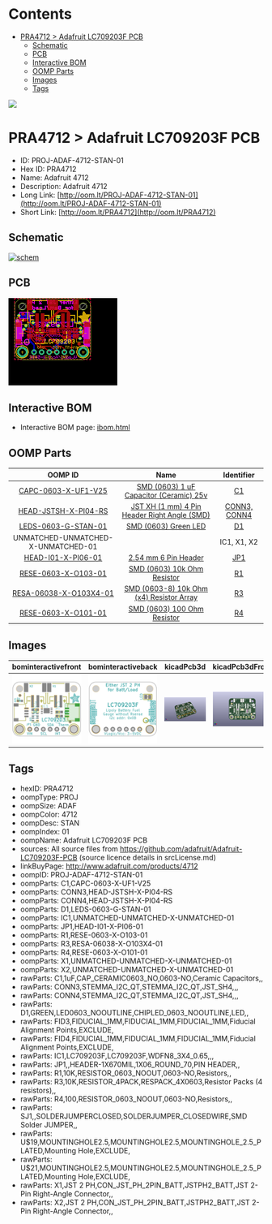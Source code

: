 



Contents
========

* [PRA4712 > Adafruit LC709203F PCB](#pra4712--adafruit-lc709203f-pcb)
	* [Schematic](#schematic)
	* [PCB](#pcb)
	* [Interactive BOM](#interactive-bom)
	* [OOMP Parts](#oomp-parts)
	* [Images](#images)
	* [Tags](#tags)
  
![][im]
# PRA4712 > Adafruit LC709203F PCB

- ID: PROJ-ADAF-4712-STAN-01
- Hex ID: PRA4712
- Name: Adafruit 4712
- Description: Adafruit 4712
- Long Link: [http://oom.lt/PROJ-ADAF-4712-STAN-01](http://oom.lt/PROJ-ADAF-4712-STAN-01)
- Short Link: [http://oom.lt/PRA4712](http://oom.lt/PRA4712)

## Schematic
  
[![schem](eagleSchemImage.png)](eagleSchemImage.png)
## PCB
  
[![pcb](eagleImage.png)](eagleImage.png)
## Interactive BOM

- Interactive BOM page: [ibom.html](https://htmlpreview.github.io/?https://github.com/oomlout/oomlout_OOMP_projects/blob/main/PROJ-ADAF-4712-STAN-01/kicad/bom/ibom.html)

## OOMP Parts
  

|OOMP ID|Name|Identifier|
| :---: | :---: | :---: |
|[CAPC-0603-X-UF1-V25](https://github.com/oomlout/oomlout_OOMP_parts/tree/main/CAPC-0603-X-UF1-V25/)|[SMD (0603) 1 uF Capacitor (Ceramic) 25v](https://github.com/oomlout/oomlout_OOMP_parts/tree/main/CAPC-0603-X-UF1-V25/)|[C1](https://github.com/oomlout/oomlout_OOMP_parts/tree/main/CAPC-0603-X-UF1-V25/)|
|[HEAD-JSTSH-X-PI04-RS](https://github.com/oomlout/oomlout_OOMP_parts/tree/main/HEAD-JSTSH-X-PI04-RS/)|[JST XH (1 mm) 4 Pin Header Right Angle (SMD)](https://github.com/oomlout/oomlout_OOMP_parts/tree/main/HEAD-JSTSH-X-PI04-RS/)|[CONN3, CONN4](https://github.com/oomlout/oomlout_OOMP_parts/tree/main/HEAD-JSTSH-X-PI04-RS/)|
|[LEDS-0603-G-STAN-01](https://github.com/oomlout/oomlout_OOMP_parts/tree/main/LEDS-0603-G-STAN-01/)|[SMD (0603) Green LED](https://github.com/oomlout/oomlout_OOMP_parts/tree/main/LEDS-0603-G-STAN-01/)|[D1](https://github.com/oomlout/oomlout_OOMP_parts/tree/main/LEDS-0603-G-STAN-01/)|
|UNMATCHED-UNMATCHED-X-UNMATCHED-01||IC1, X1, X2|
|[HEAD-I01-X-PI06-01](https://github.com/oomlout/oomlout_OOMP_parts/tree/main/HEAD-I01-X-PI06-01/)|[2.54 mm 6 Pin Header](https://github.com/oomlout/oomlout_OOMP_parts/tree/main/HEAD-I01-X-PI06-01/)|[JP1](https://github.com/oomlout/oomlout_OOMP_parts/tree/main/HEAD-I01-X-PI06-01/)|
|[RESE-0603-X-O103-01](https://github.com/oomlout/oomlout_OOMP_parts/tree/main/RESE-0603-X-O103-01/)|[SMD (0603) 10k Ohm Resistor](https://github.com/oomlout/oomlout_OOMP_parts/tree/main/RESE-0603-X-O103-01/)|[R1](https://github.com/oomlout/oomlout_OOMP_parts/tree/main/RESE-0603-X-O103-01/)|
|[RESA-06038-X-O103X4-01](https://github.com/oomlout/oomlout_OOMP_parts/tree/main/RESA-06038-X-O103X4-01/)|[SMD (0603-8) 10k Ohm (x4) Resistor Array](https://github.com/oomlout/oomlout_OOMP_parts/tree/main/RESA-06038-X-O103X4-01/)|[R3](https://github.com/oomlout/oomlout_OOMP_parts/tree/main/RESA-06038-X-O103X4-01/)|
|[RESE-0603-X-O101-01](https://github.com/oomlout/oomlout_OOMP_parts/tree/main/RESE-0603-X-O101-01/)|[SMD (0603) 100 Ohm Resistor](https://github.com/oomlout/oomlout_OOMP_parts/tree/main/RESE-0603-X-O101-01/)|[R4](https://github.com/oomlout/oomlout_OOMP_parts/tree/main/RESE-0603-X-O101-01/)|

## Images
  
  

|bominteractivefront|bominteractiveback|kicadPcb3d|kicadPcb3dFront|kicadPcb3dBack|kicadSchem|eagleImage|eagleSchemImage|pcbdraw|pcbdrawback|
| :---: | :---: | :---: | :---: | :---: | :---: | :---: | :---: | :---: | :---: |
|[![bominteractivefront](bomFront_140.png)](bomFront.png)|[![bominteractiveback](bomBack_140.png)](bomBack.png)|[![kicadPcb3d](kicadPcb3d_140.png)](kicadPcb3d.png)|[![kicadPcb3dFront](kicadPcb3dFront_140.png)](kicadPcb3dFront.png)|[![kicadPcb3dBack](kicadPcb3dBack_140.png)](kicadPcb3dBack.png)|[![kicadSchem](kicadSchem_140.png)](kicadSchem.png)|[![eagleImage](eagleImage_140.png)](eagleImage.png)|[![eagleSchemImage](eagleSchemImage_140.png)](eagleSchemImage.png)|[![pcbdraw](pcbdraw_140.png)](pcbdraw.png)|[![pcbdrawback](pcbdrawBack_140.png)](pcbdrawBack.png)|

## Tags

- hexID: PRA4712
- oompType: PROJ
- oompSize: ADAF
- oompColor: 4712
- oompDesc: STAN
- oompIndex: 01
- oompName: Adafruit LC709203F PCB
- sources: All source files from https://github.com/adafruit/Adafruit-LC709203F-PCB (source licence details in srcLicense.md)
- linkBuyPage: http://www.adafruit.com/products/4712
- oompID: PROJ-ADAF-4712-STAN-01
- oompParts: C1,CAPC-0603-X-UF1-V25
- oompParts: CONN3,HEAD-JSTSH-X-PI04-RS
- oompParts: CONN4,HEAD-JSTSH-X-PI04-RS
- oompParts: D1,LEDS-0603-G-STAN-01
- oompParts: IC1,UNMATCHED-UNMATCHED-X-UNMATCHED-01
- oompParts: JP1,HEAD-I01-X-PI06-01
- oompParts: R1,RESE-0603-X-O103-01
- oompParts: R3,RESA-06038-X-O103X4-01
- oompParts: R4,RESE-0603-X-O101-01
- oompParts: X1,UNMATCHED-UNMATCHED-X-UNMATCHED-01
- oompParts: X2,UNMATCHED-UNMATCHED-X-UNMATCHED-01
- rawParts: C1,1uF,CAP_CERAMIC0603_NO,0603-NO,Ceramic Capacitors,,
- rawParts: CONN3,STEMMA_I2C_QT,STEMMA_I2C_QT,JST_SH4,,,
- rawParts: CONN4,STEMMA_I2C_QT,STEMMA_I2C_QT,JST_SH4,,,
- rawParts: D1,GREEN,LED0603_NOOUTLINE,CHIPLED_0603_NOOUTLINE,LED,,
- rawParts: FID3,FIDUCIAL_1MM,FIDUCIAL_1MM,FIDUCIAL_1MM,Fiducial Alignment Points,EXCLUDE,
- rawParts: FID4,FIDUCIAL_1MM,FIDUCIAL_1MM,FIDUCIAL_1MM,Fiducial Alignment Points,EXCLUDE,
- rawParts: IC1,LC709203F,LC709203F,WDFN8_3X4_0.65,,,
- rawParts: JP1,,HEADER-1X670MIL,1X06_ROUND_70,PIN HEADER,,
- rawParts: R1,10K,RESISTOR_0603_NOOUT,0603-NO,Resistors,,
- rawParts: R3,10K,RESISTOR_4PACK,RESPACK_4X0603,Resistor Packs (4 resistors),,
- rawParts: R4,100,RESISTOR_0603_NOOUT,0603-NO,Resistors,,
- rawParts: SJ1,,SOLDERJUMPERCLOSED,SOLDERJUMPER_CLOSEDWIRE,SMD Solder JUMPER,,
- rawParts: U$19,MOUNTINGHOLE2.5,MOUNTINGHOLE2.5,MOUNTINGHOLE_2.5_PLATED,Mounting Hole,EXCLUDE,
- rawParts: U$21,MOUNTINGHOLE2.5,MOUNTINGHOLE2.5,MOUNTINGHOLE_2.5_PLATED,Mounting Hole,EXCLUDE,
- rawParts: X1,JST 2 PH,CON_JST_PH_2PIN_BATT,JSTPH2_BATT,JST 2-Pin Right-Angle Connector,,
- rawParts: X2,JST 2 PH,CON_JST_PH_2PIN_BATT,JSTPH2_BATT,JST 2-Pin Right-Angle Connector,,



[im]: kicadPcb3d_450.png

